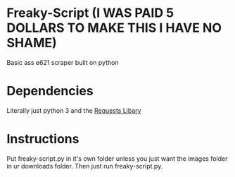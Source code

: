 # Freaky-Script (I WAS PAID 5 DOLLARS TO MAKE THIS I HAVE NO SHAME)
Basic ass e621 scraper bulit on python
# Dependencies
Literally just python 3 and the [Requests Libary](https://requests.readthedocs.io/en/latest/)
# Instructions
Put freaky-script.py in it's own folder unless you just want the images folder in ur downloads folder. Then just run freaky-script.py.
